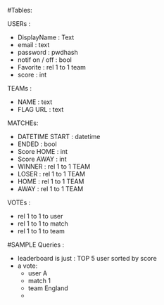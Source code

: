 #Tables: 

USERs : 
- DisplayName : Text
- email : text
- password : pwdhash
- notif on / off : bool
- Favorite : rel 1 to 1 team
- score : int

TEAMs :  
- NAME : text
- FLAG URL : text

MATCHEs:
- DATETIME START : datetime
- ENDED : bool
- Score HOME : int 
- Score AWAY : int
- WINNER : rel 1 to 1 TEAM 
- LOSER : rel 1 to 1 TEAM 
- HOME : rel 1 to 1 TEAM
- AWAY : rel 1 to 1 TEAM


VOTEs : 
- rel 1 to 1 to user
- rel 1 to 1 to match
- rel 1 to 1 to team



#SAMPLE Queries :
- leaderboard is just : TOP 5 user sorted by score
- a vote:
    - user A
    - match 1 
    - team England
    - 
    
    





